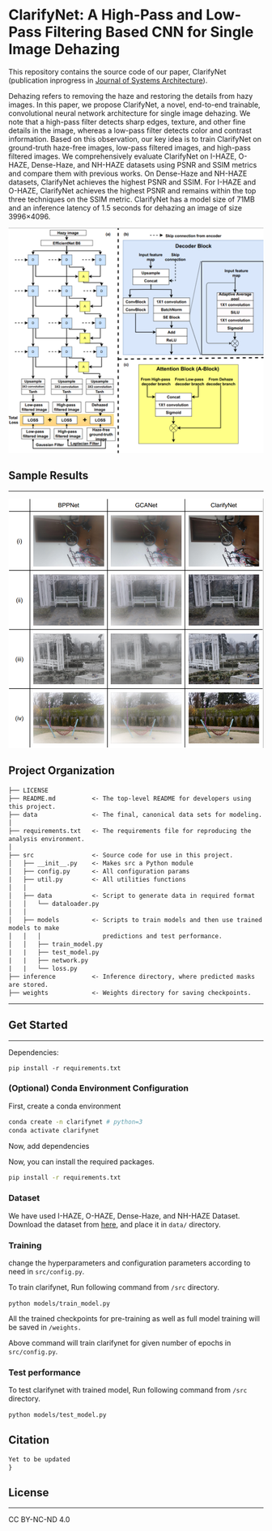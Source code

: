 ClarifyNet: A High-Pass and Low-Pass Filtering Based CNN for Single Image Dehazing
==============================

This repository contains the source code of our paper, ClarifyNet (publication inprogress in <a href="https://www.sciencedirect.com/journal/journal-of-systems-architecture">Journal of Systems Architecture</a>).

Dehazing refers to removing the haze and restoring the details from hazy images. In this paper, we propose ClarifyNet, a novel, end-to-end trainable, convolutional neural network architecture for single image dehazing. We note that a high-pass filter detects sharp edges, texture, and other fine details in the image, whereas a low-pass filter detects color and contrast information. Based on this observation, our key idea is to train ClarifyNet on ground-truth haze-free images, low-pass filtered images, and high-pass filtered images. We comprehensively evaluate ClarifyNet on I-HAZE, O-HAZE, Dense-Haze, and NH-HAZE datasets using PSNR and SSIM metrics and compare them with previous works. On Dense-Haze and NH-HAZE datasets, ClarifyNet achieves the highest PSNR and SSIM. For I-HAZE and O-HAZE, ClarifyNet achieves the highest PSNR and remains within the top three techniques on the SSIM metric. ClarifyNet has a model size of 71MB and an inference latency of 1.5 seconds for dehazing an image of size 3996×4096.

<img src="reports/figures/Model_Architecture.png">

## Sample Results
<hr>

<p align="center"><img src="reports/figures/Qualitative_Results.png" width="840"></p>

Project Organization
------------

    ├── LICENSE
    ├── README.md          <- The top-level README for developers using this project.
    ├── data               <- The final, canonical data sets for modeling.
    │
    ├── requirements.txt   <- The requirements file for reproducing the analysis environment.
    │
    ├── src                <- Source code for use in this project.
    │   ├── __init__.py    <- Makes src a Python module
    │   ├── config.py      <- All configuration params
    |   ├── util.py        <- All utilities functions
    │   │
    │   ├── data           <- Script to generate data in required format
    │   │   └── dataloader.py
    │   │
    │   ├── models         <- Scripts to train models and then use trained models to make
    │   │   │                 predictions and test performance.
    │   │   ├── train_model.py
    |   |   ├── test_model.py
    |   |   ├── network.py
    |   |   └── loss.py
    ├── inference          <- Inference directory, where predicted masks are stored.
    ├── weights            <- Weights directory for saving checkpoints.
--------

## Get Started
<hr>
Dependencies:

```
pip install -r requirements.txt
```

### (Optional) Conda Environment Configuration

First, create a conda environment
```bash
conda create -n clarifynet # python=3
conda activate clarifynet
```

Now, add dependencies

Now, you can install the required packages.
```bash
pip install -r requirements.txt
```

### Dataset

We have used  I-HAZE, O-HAZE, Dense-Haze, and NH-HAZE Dataset. Download the dataset from <a href="google.com">here</a>, and place it in ```data/``` directory. 

### Training

change the hyperparameters and configuration parameters according to need in ```src/config.py```.

To train clarifynet, Run following command from ```/src``` directory.

```python models/train_model.py``` 

All the trained checkpoints for pre-training as well as full model training will be saved in ```/weights.```

Above command will train clarifynet for given number of epochs in ```src/config.py```.

### Test performance

To test clarifynet with trained model, Run following command from ```/src``` directory.

```python models/test_model.py ``` 

## Citation
```
Yet to be updated
}
```
## License
<hr>
CC BY-NC-ND 4.0
